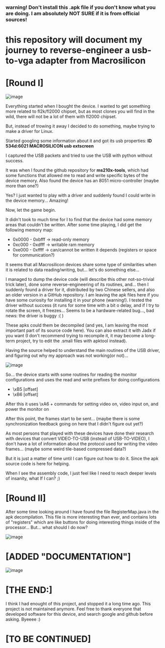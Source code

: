 
### warning! Don't install this .apk file if you don't know what you are doing. I am absolutely NOT SURE if it is from official sources!
  


# this repository will document my journey to reverse-engineer a usb-to-vga adapter from Macrosilicon


  

# [Round I]

![image](https://user-images.githubusercontent.com/31348553/141840657-444c6f33-fbc0-47b8-8229-1087a71cb1d0.png)


Everything started when I bought the device. I wanted to get something more related to fl2k/fl2000 chipset, but as most clones you will find in the wild, there will not be a lot of them with fl2000 chipset.

But, instead of trowing it away I decided to do something, maybe trying to make a driver for Linux.

Started googling some information about it and got its usb properties:    __ID 534d:6021 MACROSILICON usb extscreen__

I captured the USB packets and tried to use the USB with python without success.

It was when I found the github repository for __ms210x-tools__, which had some functions that allowed me to read and write specific bytes of the device memory. Also found the device has an 8051 micro-controller (maybe more than one?)

Yes? I just wanted to play with a driver and suddenly found I could write in the device memory... Amazing!

Now, let the game begin.

It didn't took to much time for I to find that the device had some memory areas that couldn't be written. After some time playing, I did get the following memory map:

* 0x0000 - 0xbfff -> read-only memory
* 0xc000 - 0xdfff -> writable ram memory
* 0xe000 - 0xffff -> can/cannot be written it depends (registers or space for communication?)

It seems that all Macrosilicon devices share some type of similarities when it is related to data reading/writing, but... let's do something else...

I managed to dump the device code (will describe this other not-so-trivial trick later), done some reverse-engineering of its routines, and... then I suddenly found a driver for it, distributed by two Chinese sellers, and also an older version in a GitHub repository. I am leaving the apk files here if you have some curiosity for installing it in your phone (warning!). I tested the driver without success (it runs for some time with a bit o delay, and if I try to rotate the screen, it freezes... Seems to be a hardware-related bug..., bad news: the driver is buggy :( )

These apks could them be decompiled (and yes, I am leaving the most important part of its source code here). You can also extract it with Jadx if you want (I don't recommend trying to recompile it, it may become a long-term project, try to edit the .smali files with apktool instead).

Having the source helped to understand the main routines of the USB driver, and figuring out why my approach was not working(or not)...

![image](https://user-images.githubusercontent.com/31348553/141846163-ced9fa8a-6093-4691-944f-32ce3e60545b.png)


So... the device starts with some routines for reading the monitor configurations and uses the read and write prefixes for doing configurations 

* \xB5 [offset]
* \xB6 [offset]

After this it uses \xA6 + commands for setting video on, video input on, and power the monitor on

After this point, the frames start to be sent... (maybe there is some synchronization feedback going on here that I didn't figure out yet?)

As most persons that played with these devices have done their research with devices that convert VIDEO-TO-USB (instead of USB-TO-VIDEO), I don't have a lot of information about the protocol used for writing the video frames... (maybe some weird tile-based compressed data?)

But it is just a matter of time until I can figure out how to do it. Since the apk source code is here for helping.

When I see the assembly code, I just feel like I need to reach deeper levels of insanity, what If I can? ;)

# [Round II]

After some time looking around I have found the file RegisterMap.java in the apk decompilation. This file is more interesting than ever, and contains lots of "registers" which are like buttons for doing interesting things inside of the processor...
But... what should I do now?

![image](https://user-images.githubusercontent.com/31348553/142734625-ff17d98c-65a3-4709-9071-495fed70afee.png)

# [ADDED "DOCUMENTATION"]

![image](https://github.com/animaone/macrosilicon_reverse_engineering_journey/assets/31348553/9396119d-ab62-497e-84a1-d0931e47517b)

# [THE END:]

I think I had enought of this project, and stopped it a long time ago. This project is not maintained anymore. Feel free to thank everyone that developed software for this device, and search google and github before asking. Byeeee :)


# \[TO BE CONTINUED\]

